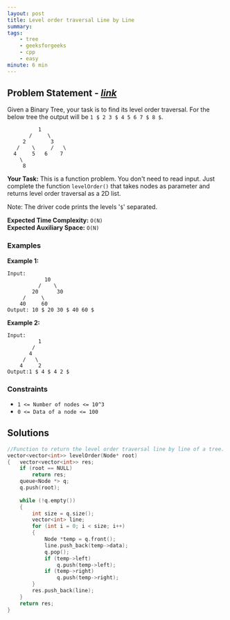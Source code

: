 ```yaml
---
layout: post
title: Level order traversal Line by Line          
summary:
tags:
    - tree
    - geeksforgeeks
    - cpp
    - easy
minute: 6 min
---
```


## Problem Statement - [*link*](https://practice.geeksforgeeks.org/problems/level-order-traversal-line-by-line/0/)  

Given a Binary Tree, your task is to find its level order traversal.
For the below tree the output will be `1 $ 2 3 $ 4 5 6 7 $ 8 $`.


```
          1
       /     \
     2        3
   /    \     /   \
  4     5   6    7
    \
     8
```



**Your Task:** 
This is a function problem. You don't need to read input. Just complete the function `levelOrder()` that takes nodes as parameter and returns level order traversal as a 2D list.

Note: The driver code prints the levels '`$`' separated.

**Expected Time Complexity:** `O(N)`      
**Expected Auxiliary Space:** `O(N)`  

### Examples

**Example 1:**   
```
Input:
            10
          /    \
        20      30
     /     \
    40     60
Output: 10 $ 20 30 $ 40 60 $
```


**Example 2:**   
```
Input:
          1
        /
       4
     /   \
    4     2
Output:1 $ 4 $ 4 2 $
```


### Constraints

+ `1 <= Number of nodes <= 10^3`
+ `0 <= Data of a node <= 100`

## Solutions

```cpp
//Function to return the level order traversal line by line of a tree.
vector<vector<int>> levelOrder(Node* root)
{   vector<vector<int>> res;
    if (root == NULL)
        return res;
    queue<Node *> q;
    q.push(root);
    
    while (!q.empty())
    {
        int size = q.size();
        vector<int> line;
        for (int i = 0; i < size; i++)
        {
            Node *temp = q.front();
            line.push_back(temp->data);
            q.pop();
            if (temp->left)
                q.push(temp->left);
            if (temp->right)
                q.push(temp->right);
        }
        res.push_back(line);
    }
    return res;
}

```

